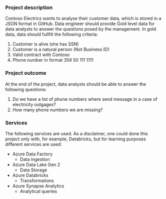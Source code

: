 ### Project description

Contoso Electrics wants to analyse their customer data, which is stored in a JSON format in GitHub. Data engineer should provide Gold level data for data analysts to answer the questions posed by the management. In gold data, data should fullfill the following criteria: 
1. Customer is alive (she has SSN)
2. Customer is a natural person (Not Business ID)
3. Valid contract with Contoso 
4. Phone number in format 358 50 111 1111

### Project outcome
At the end of the project, data analysts should be able to answer the following questions: 
1. Do we have a list of phone numbers where send message in a case of electricity outgages? 
2. How many phone numbers we are missing? 

### Services
The following services are used. As a disclaimer, one could done this project only with, for example, Databricks, but for learning purposes different services are used: 
- Azure Data Factory
  - Data ingestion
- Azure Data Lake Gen 2
  - Data Storage
- Azure Databricks
  - Transformations
- Azure Synapse Analytics
  - Analytical queries